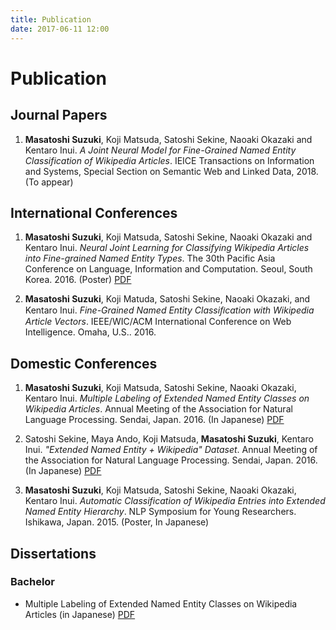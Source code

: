 ```yaml
---
title: Publication
date: 2017-06-11 12:00
---
```


# Publication

## Journal Papers

1. **Masatoshi Suzuki**, Koji Matsuda, Satoshi Sekine, Naoaki Okazaki and Kentaro Inui. *A Joint Neural Model for Fine-Grained Named Entity Classification of Wikipedia Articles*. IEICE Transactions on Information and Systems, Special Section on Semantic Web and Linked Data, 2018. (To appear)

## International Conferences

1. **Masatoshi Suzuki**, Koji Matsuda, Satoshi Sekine, Naoaki Okazaki and Kentaro Inui. *Neural Joint Learning for Classifying Wikipedia Articles into Fine-grained Named Entity Types*. The 30th Pacific Asia Conference on Language, Information and Computation. Seoul, South Korea. 2016. (Poster) [PDF](https://www.aclweb.org/anthology/Y/Y16/Y16-3027.pdf)

1. **Masatoshi Suzuki**, Koji Matuda, Satoshi Sekine, Naoaki Okazaki, and Kentaro Inui. *Fine-Grained Named Entity Classiﬁcation with Wikipedia Article Vectors*. IEEE/WIC/ACM International Conference on Web Intelligence. Omaha, U.S.. 2016.

## Domestic Conferences

1. **Masatoshi Suzuki**, Koji Matsuda, Satoshi Sekine, Naoaki Okazaki, Kentaro Inui. *Multiple Labeling of Extended Named Entity Classes on Wikipedia Articles*. Annual Meeting of the Association for Natural Language Processing. Sendai, Japan. 2016. (In Japanese) [PDF](http://www.anlp.jp/proceedings/annual_meeting/2016/pdf_dir/A5-2.pdf)

1. Satoshi Sekine, Maya Ando, Koji Matsuda, **Masatoshi Suzuki**, Kentaro Inui. *"Extended Named Entity + Wikipedia" Dataset*. Annual Meeting of the Association for Natural Language Processing. Sendai, Japan. 2016. (In Japanese) [PDF](http://www.anlp.jp/proceedings/annual_meeting/2016/pdf_dir/P2-4.pdf)

1. **Masatoshi Suzuki**, Koji Matsuda, Satoshi Sekine, Naoaki Okazaki, Kentaro Inui. *Automatic Classification of Wikipedia Entries into Extended Named Entity Hierarchy*. NLP Symposium for Young Researchers. Ishikawa, Japan. 2015. (Poster, In Japanese)

## Dissertations

### Bachelor

- Multiple Labeling of Extended Named Entity Classes on Wikipedia Articles (in Japanese) [PDF](http://www.cl.ecei.tohoku.ac.jp/publications/2016/msuzuki_bthesis.pdf)
